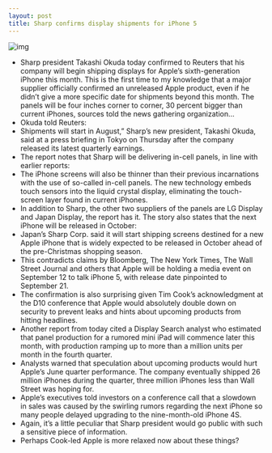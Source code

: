 ```yaml
---
layout: post
title: Sharp confirms display shipments for iPhone 5
---
```

![img](http://media.idownloadblog.com/wp-content/uploads/2012/07/iphone-5-video-ss-e1343639380201.png)
* Sharp president Takashi Okuda today confirmed to Reuters that his company will begin shipping displays for Apple’s sixth-generation iPhone this month. This is the first time to my knowledge that a major supplier officially confirmed an unreleased Apple product, even if he didn’t give a more specific date for shipments beyond this month. The panels will be four inches corner to corner, 30 percent bigger than current iPhones, sources told the news gathering organization…
* Okuda told Reuters:
* Shipments will start in August,” Sharp’s new president, Takashi Okuda, said at a press briefing in Tokyo on Thursday after the company released its latest quarterly earnings.
* The report notes that Sharp will be delivering in-cell panels, in line with earlier reports:
* The iPhone screens will also be thinner than their previous incarnations with the use of so-called in-cell panels. The new technology embeds touch sensors into the liquid crystal display, eliminating the touch-screen layer found in current iPhones.
* In addition to Sharp, the other two suppliers of the panels are LG Display and Japan Display, the report has it. The story also states that the next iPhone will be released in October:
* Japan’s Sharp Corp. said it will start shipping screens destined for a new Apple iPhone that is widely expected to be released in October ahead of the pre-Christmas shopping season.
* This contradicts claims by Bloomberg, The New York Times, The Wall Street Journal and others that Apple will be holding a media event on September 12 to talk iPhone 5, with release date pinpointed to September 21.
* The confirmation is also surprising given Tim Cook’s acknowledgment at the D10 conference that Apple would absolutely double down on security to prevent leaks and hints about upcoming products from hitting headlines.
* Another report from today cited a Display Search analyst who estimated that panel production for a rumored mini iPad will commence later this month, with production ramping up to more than a million units per month in the fourth quarter.
* Analysts warned that speculation about upcoming products would hurt Apple’s June quarter performance. The company eventually shipped 26 million iPhones during the quarter, three million iPhones less than Wall Street was hoping for.
* Apple’s executives told investors on a conference call that a slowdown in sales was caused by the swirling rumors regarding the next iPhone so many people delayed upgrading to the nine-month-old iPhone 4S.
* Again, it’s a little peculiar that Sharp president would go public with such a sensitive piece of information.
* Perhaps Cook-led Apple is more relaxed now about these things?

